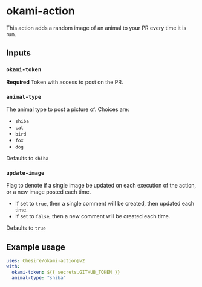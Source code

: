 # okami-action

This action adds a random image of an animal to your PR every time it is run.

## Inputs

### `okami-token`

**Required** Token with access to post on the PR.

### `animal-type`

The animal type to post a picture of.
Choices are:

- `shiba`
- `cat`
- `bird`
- `fox`
- `dog`

Defaults to `shiba`

### `update-image`

Flag to denote if a single image be updated on each execution of the action, or a new image posted each time.

- If set to `true`, then a single comment will be created, then updated each time.
- If set to `false`, then a new comment will be created each time.

Defaults to `true`

## Example usage

```yaml
uses: Chesire/okami-action@v2
with:
  okami-token: ${{ secrets.GITHUB_TOKEN }}
  animal-type: "shiba"
```
